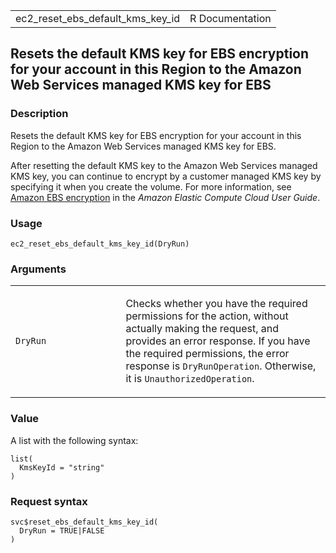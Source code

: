 <table style="width: 100%;">
<tbody>
<tr class="odd">
<td>ec2_reset_ebs_default_kms_key_id</td>
<td style="text-align: right;">R Documentation</td>
</tr>
</tbody>
</table>

## Resets the default KMS key for EBS encryption for your account in this Region to the Amazon Web Services managed KMS key for EBS

### Description

Resets the default KMS key for EBS encryption for your account in this
Region to the Amazon Web Services managed KMS key for EBS.

After resetting the default KMS key to the Amazon Web Services managed
KMS key, you can continue to encrypt by a customer managed KMS key by
specifying it when you create the volume. For more information, see
[Amazon EBS
encryption](https://docs.aws.amazon.com/AWSEC2/latest/UserGuide/EBSEncryption.html)
in the *Amazon Elastic Compute Cloud User Guide*.

### Usage

    ec2_reset_ebs_default_kms_key_id(DryRun)

### Arguments

<table>
<colgroup>
<col style="width: 35%" />
<col style="width: 65%" />
</colgroup>
<tbody>
<tr class="odd">
<td><code
id="ec2_reset_ebs_default_kms_key_id_:_DryRun">DryRun</code></td>
<td><p>Checks whether you have the required permissions for the action,
without actually making the request, and provides an error response. If
you have the required permissions, the error response is
<code>DryRunOperation</code>. Otherwise, it is
<code>UnauthorizedOperation</code>.</p></td>
</tr>
</tbody>
</table>

### Value

A list with the following syntax:

    list(
      KmsKeyId = "string"
    )

### Request syntax

    svc$reset_ebs_default_kms_key_id(
      DryRun = TRUE|FALSE
    )
